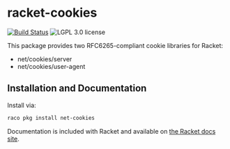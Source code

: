 # racket-cookies

[![Build Status](https://travis-ci.org/RenaissanceBug/racket-cookies.png?branch=travis-support)](https://travis-ci.org/RenaissanceBug/racket-cookies) 
![LGPL 3.0 license](https://img.shields.io/badge/License-LGPL3.0-blue.svg)

This package provides two RFC6265-compliant cookie libraries for Racket:
 * net/cookies/server
 * net/cookies/user-agent

## Installation and Documentation

Install via:

```bash
raco pkg install net-cookies
```

Documentation is included with Racket and available on [the Racket docs site](http://docs.racket-lang.org/cookies/index.html).
